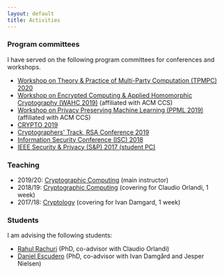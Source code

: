 ```yaml
---
layout: default
title: Activities
---
```


### Program committees

I have served on the following program committees for conferences and workshops.

- [Workshop on Theory & Practice of Multi-Party Computation (TPMPC) 2020](https://www.multipartycomputation.com/tpmpc-2020)
- [Workshop on Encrypted Computing & Applied Homomorphic Cryptography (WAHC 2019)](https://www.sigsac.org/ccs/CCS2019/) (affiliated with ACM CCS)
- [Workshop on Privacy Preserving Machine Learning (PPML 2019)](https://www.sigsac.org/ccs/CCS2019/) (affiliated with ACM CCS)
- [CRYPTO 2019](https://crypto.iacr.org/2019/)
- [Cryptographers' Track, RSA Conference 2019](http://www.venus.dti.ne.jp/matsui/index.html)
- [Information Security Conference (ISC) 2018](http://isc2018.sccs.surrey.ac.uk/)
- [IEEE Security & Privacy (S&P) 2017 (student PC)](https://www.ieee-security.org/TC/SP2017/studentpc.html)

### Teaching

- 2019/20: [Cryptographic Computing](https://kursuskatalog.au.dk/en/course/91991/Cryptographic-Computing) (main instructor)
- 2018/19: [Cryptographic Computing](https://kursuskatalog.au.dk/en/course/82739/Cryptographic-Computing) (covering for Claudio Orlandi, 1 week)
- 2017/18: [Cryptology](https://kursuskatalog.au.dk/en/course/82738/Cryptology) (covering for Ivan Damgard, 1 week)

### Students

I am advising the following students:

- [Rahul Rachuri](https://rahulrachuri.github.io/) (PhD, co-advisor with Claudio Orlandi)
- [Daniel Escudero](https://deescuderoo.github.io/) (PhD, co-advisor with Ivan Damgård and Jesper Nielsen)

